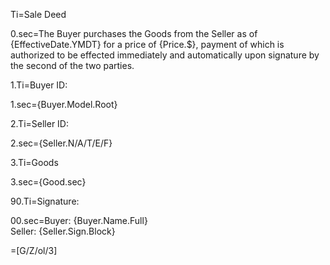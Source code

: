 Ti=Sale Deed

0.sec=The Buyer purchases the Goods from the Seller as of {EffectiveDate.YMDT} for a price of {Price.$}, payment of which is authorized to be effected immediately and automatically upon signature by the second of the two parties.

1.Ti=Buyer ID:

1.sec={Buyer.Model.Root}

2.Ti=Seller ID:

2.sec={Seller.N/A/T/E/F}

3.Ti=Goods

3.sec={Good.sec}

90.Ti=Signature:

00.sec=Buyer: {Buyer.Name.Full}<br>Seller: {Seller.Sign.Block}

=[G/Z/ol/3]
